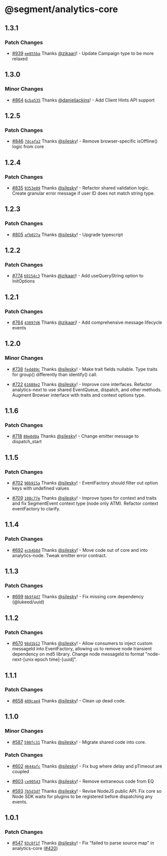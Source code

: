 # @segment/analytics-core

## 1.3.1

### Patch Changes

- [#939](https://github.com/segmentio/analytics-next/pull/939) [`ee855ba`](https://github.com/segmentio/analytics-next/commit/ee855bad751c393a40dcbde7ae861f27d2b4da26) Thanks [@zikaari](https://github.com/zikaari)! - Update Campaign type to be more relaxed

## 1.3.0

### Minor Changes

- [#864](https://github.com/segmentio/analytics-next/pull/864) [`6cba535`](https://github.com/segmentio/analytics-next/commit/6cba5356c5f751e3edb30f7f524d4498600895b0) Thanks [@danieljackins](https://github.com/danieljackins)! - Add Client Hints API support

## 1.2.5

### Patch Changes

- [#846](https://github.com/segmentio/analytics-next/pull/846) [`7dcafa2`](https://github.com/segmentio/analytics-next/commit/7dcafa29cbce86d8c3d3c829c3ba7c22148949fc) Thanks [@silesky](https://github.com/silesky)! - Remove browser-specific isOffline() logic from core

## 1.2.4

### Patch Changes

- [#835](https://github.com/segmentio/analytics-next/pull/835) [`9353e09`](https://github.com/segmentio/analytics-next/commit/9353e0999f942db33066e337e9742ac2e96716b7) Thanks [@silesky](https://github.com/silesky)! - Refactor shared validation logic. Create granular error message if user ID does not match string type.

## 1.2.3

### Patch Changes

- [#805](https://github.com/segmentio/analytics-next/pull/805) [`afb027a`](https://github.com/segmentio/analytics-next/commit/afb027a5b6287fa520283172392b0c39a628a6ae) Thanks [@silesky](https://github.com/silesky)! - Upgrade typescript

## 1.2.2

### Patch Changes

- [#774](https://github.com/segmentio/analytics-next/pull/774) [`69154c3`](https://github.com/segmentio/analytics-next/commit/69154c31f0739c3d1e31c3fd4d0f075fac721289) Thanks [@zikaari](https://github.com/zikaari)! - Add useQueryString option to InitOptions

## 1.2.1

### Patch Changes

- [#764](https://github.com/segmentio/analytics-next/pull/764) [`43897d6`](https://github.com/segmentio/analytics-next/commit/43897d6ffc5f6c7be6a9dec569997348b8c93e51) Thanks [@zikaari](https://github.com/zikaari)! - Add comprehensive message lifecycle events

## 1.2.0

### Minor Changes

- [#738](https://github.com/segmentio/analytics-next/pull/738) [`fed489c`](https://github.com/segmentio/analytics-next/commit/fed489cbf2e5b4c0f8423453e24831ec5dcdd7ce) Thanks [@silesky](https://github.com/silesky)! - Make trait fields nullable. Type traits for group() differently than identify() call.

* [#722](https://github.com/segmentio/analytics-next/pull/722) [`61688e2`](https://github.com/segmentio/analytics-next/commit/61688e251ad2f60dae4cfd65cf59401c29ec66bd) Thanks [@silesky](https://github.com/silesky)! - Improve core interfaces. Refactor analytics-next to use shared EventQueue, dispatch, and other methods.
  Augment Browser interface with traits and context options type.

## 1.1.6

### Patch Changes

- [#718](https://github.com/segmentio/analytics-next/pull/718) [`80e0d0a`](https://github.com/segmentio/analytics-next/commit/80e0d0a7d074422654cbebe0c3edb90e1d42ad62) Thanks [@silesky](https://github.com/silesky)! - Change emitter message to dispatch_start

## 1.1.5

### Patch Changes

- [#702](https://github.com/segmentio/analytics-next/pull/702) [`90b915a`](https://github.com/segmentio/analytics-next/commit/90b915ac3447d76673e98661c54bf5a0ced2a555) Thanks [@silesky](https://github.com/silesky)! - EventFactory should filter out option keys with undefined values

* [#709](https://github.com/segmentio/analytics-next/pull/709) [`108c77e`](https://github.com/segmentio/analytics-next/commit/108c77e81a4e9d2a64eb56e78f707ae6c2ea6ed2) Thanks [@silesky](https://github.com/silesky)! - Improve types for context and traits and fix SegmentEvent context type (node only ATM). Refactor context eventFactory to clarify.

## 1.1.4

### Patch Changes

- [#692](https://github.com/segmentio/analytics-next/pull/692) [`ecb4b8d`](https://github.com/segmentio/analytics-next/commit/ecb4b8db0194e06a3ee3c8cae57d4f327d15dc02) Thanks [@silesky](https://github.com/silesky)! - Move code out of core and into analytics-node. Tweak emitter error contract.

## 1.1.3

### Patch Changes

- [#699](https://github.com/segmentio/analytics-next/pull/699) [`0b9f4d7`](https://github.com/segmentio/analytics-next/commit/0b9f4d7e82662f7d5fda3590e93b10b3fd2e9833) Thanks [@silesky](https://github.com/silesky)! - Fix missing core dependency (@lukeed/uuid)

## 1.1.2

### Patch Changes

- [#670](https://github.com/segmentio/analytics-next/pull/670) [`98d1b12`](https://github.com/segmentio/analytics-next/commit/98d1b127082f5fc7904980a561220c64c26edff3) Thanks [@silesky](https://github.com/silesky)! - Allow consumers to inject custom messageId into EventFactory, allowing us to remove node transient dependency on md5 library. Change node messageId to format "node-next-[unix epoch time]-[uuid]".

## 1.1.1

### Patch Changes

- [#658](https://github.com/segmentio/analytics-next/pull/658) [`409cae4`](https://github.com/segmentio/analytics-next/commit/409cae4b9ac404277aa44bab7428186129b42a35) Thanks [@silesky](https://github.com/silesky)! - Clean up dead code.

## 1.1.0

### Minor Changes

- [#587](https://github.com/segmentio/analytics-next/pull/587) [`598fc31`](https://github.com/segmentio/analytics-next/commit/598fc318a457ac6e5b04d04406f8d836d83763a4) Thanks [@silesky](https://github.com/silesky)! - Migrate shared code into core.

### Patch Changes

- [#602](https://github.com/segmentio/analytics-next/pull/602) [`4644afc`](https://github.com/segmentio/analytics-next/commit/4644afc5be2dac90465e16a485ef5c34ff694da3) Thanks [@silesky](https://github.com/silesky)! - Fix bug where delay and pTimeout are coupled

* [#603](https://github.com/segmentio/analytics-next/pull/603) [`ce90543`](https://github.com/segmentio/analytics-next/commit/ce905439355c1cbd306535600bf356710be147de) Thanks [@silesky](https://github.com/silesky)! - Remove extraneous code from EQ

- [#593](https://github.com/segmentio/analytics-next/pull/593) [`7b5d3df`](https://github.com/segmentio/analytics-next/commit/7b5d3df8d7d8e479d1dda4557297baedb3cdcf6f) Thanks [@silesky](https://github.com/silesky)! - Revise NodeJS public API. Fix core so Node SDK waits for plugins to be registered before dispatching any events.

## 1.0.1

### Patch Changes

- [#547](https://github.com/segmentio/analytics-next/pull/547) [`93c8f1f`](https://github.com/segmentio/analytics-next/commit/93c8f1f7dabe6fca5bd0f8f9f0cc0c0e14cd2128) Thanks [@silesky](https://github.com/silesky)! - Fix "failed to parse source map" in analytics-core ([#420](https://github.com/segmentio/analytics-next/issues/420))
